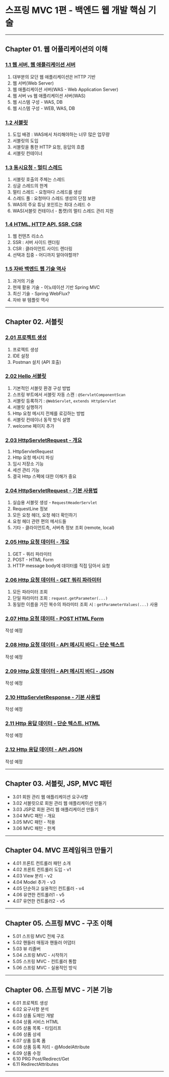
# 스프링 MVC 1편 - 백엔드 웹 개발 핵심 기술

---

## Chapter 01. 웹 어플리케이션의 이해
### <a href="Chapter 01. 웹 애플리케이션의 이해/1.1 웹 서버, 웹 애플리케이션 서버.md" target="_blank">1.1 웹 서버, 웹 애플리케이션 서버</a>
1) 대부분의 모던 웹 애플리케이션은 HTTP 기반
2) 웹 서버(Web Server)
3) 웹 애플리케이션 서버(WAS - Web Application Server)
4) 웹 서버 vs  웹 애플리케이션 서버(WAS)
5) 웹 시스템 구성 - WAS, DB
6) 웹 시스템 구성 - WEB, WAS, DB

### <a href="Chapter 01. 웹 애플리케이션의 이해/1.2 서블릿.md" target="_blank">1.2 서블릿</a>
1) 도입 배경 : WAS에서 처리해야하는 너무 많은 업무량
2) 서블릿의 도입
3) 서블릿을 통한 HTTP 요청, 응답의 흐름
4) 서블릿 컨테이너

### <a href="Chapter 01. 웹 애플리케이션의 이해/1.3 동시요청 - 멀티 스레드.md" target="_blank">1.3 동시요청 - 멀티 스레드</a>
1) 서블릿 호출의 주체는 스레드
2) 싱글 스레드의 한계 
3) 멀티 스레드 - 요청마다 스레드를 생성
4) 스레드 풀 : 요청마다 스레드 생성의 단점 보완
5) WAS의 주요 튜닝 포인트는 최대 스레드 수
6) WAS(서블릿 컨테이너 - 톰캣)의 멀티 스레드 관리 지원

### <a href="Chapter 01. 웹 애플리케이션의 이해/1.4 HTML, HTTP API, SSR, CSR.md" target="_blank">1.4 HTML, HTTP API, SSR, CSR</a>
1) 웹 컨텐츠 리소스
2) SSR : 서버 사이드 렌더링
3) CSR : 클라이언트 사이드 렌더링
4) 선택과 집중 - 어디까지 알아야할까?

### <a href="Chapter 01. 웹 애플리케이션의 이해/1.5 자바 백엔드 웹 기술 역사.md" target="_blank">1.5 자바 백엔드 웹 기술 역사</a>
1) 과거의 기술
2) 현재 활용 기술 - 어노테이션 기반 Spring MVC
3) 최신 기술 - Spring WebFlux?
4) 자바 뷰 템플릿 역사

---

## Chapter 02. 서블릿
### <a href="Chapter 02. 서블릿/2.01 프로젝트 생성.md" target="_blank">2.01 프로젝트 생성</a>
1) 프로젝트 생성
2) IDE 설정
3) Postman 설치 (API 호출)

### <a href="Chapter 02. 서블릿/2.02 Hello 서블릿.md" target="_blank">2.02 Hello 서블릿</a>
1) 기본적인 서블릿 환경 구성 방법
2) 스프링 부트에서 서블릿 자동 스캔 : `@ServletComponentScan`
3) 서블릿 등록하기 : `@WebServlet`, `extends HttpServlet`
4) 서블릿 실행하기
5) Http 요청 메시지 전체를 로깅하는 방법
6) 서블릿 컨테이너 동작 방식 설명
7) welcome 페이지 추가

### <a href="Chapter 02. 서블릿/2.03 HttpServletRequest - 개요.md" target="_blank">2.03 HttpServletRequest - 개요</a>
1) HttpServletRequest
2) Http 요청 메시지 파싱
3) 임시 저장소 기능
4) 세션 관리 기능
5) 결국 Http 스펙에 대한 이해가 중요

### <a href="Chapter 02. 서블릿/2.04 HttpServletRequest - 기본 사용법.md" target="_blank">2.04 HttpServletRequest - 기본 사용법</a>
1) 실습용 서블릿 생성 - `RequestHeaderServlet`
2) RequestLine 정보
3) 모든 요청 헤더, 요청 헤더 확인하기
4) 요청 헤더 관련 편의 메서드들
5) 기타 - 클라이언트측, 서버측 정보 조회 (remote, local)

### <a href="Chapter 02. 서블릿/2.05 Http 요청 데이터 - 개요.md" target="_blank">2.05 Http 요청 데이터 - 개요</a>
1) GET - 쿼리 파라미터
2) POST - HTML Form
3) HTTP message body에 데이터를 직접 담아서 요청

### <a href="Chapter 02. 서블릿/2.06 Http 요청 데이터 - GET 쿼리 파라미터.md" target="_blank">2.06 Http 요청 데이터 - GET 쿼리 파라미터</a>
1) 모든 파라미터 조회
2) 단일 파라미터 조회 : `request.getParameter(...)`
3) 동일한 이름을 가진 복수의 파라미터 조회 시 : `getParameterValues(...)` 사용

### <a href="Chapter 02. 서블릿/2.07 Http 요청 데이터 - POST HTML Form.md" target="_blank">2.07 Http 요청 데이터 - POST HTML Form</a>
작성 예정

### <a href="Chapter 02. 서블릿/2.08 Http 요청 데이터 - API 메시지 바디 - 단순 텍스트.md" target="_blank">2.08 Http 요청 데이터 - API 메시지 바디 - 단순 텍스트</a>
작성 예정

### <a href="Chapter 02. 서블릿/2.09 Http 요청 데이터 - API 메시지 바디 - JSON.md" target="_blank">2.09 Http 요청 데이터 - API 메시지 바디 - JSON</a>
작성 예정

### <a href="Chapter 02. 서블릿/2.10 HttpServletResponse - 기본 사용법.md" target="_blank">2.10 HttpServletResponse - 기본 사용법</a>
작성 예정

### <a href="Chapter 02. 서블릿/2.11 Http 응답 데이터 - 단순 텍스트, HTML.md" target="_blank">2.11 Http 응답 데이터 - 단순 텍스트, HTML</a>
작성 예정

### <a href="Chapter 02. 서블릿/2.12 Http 응답 데이터 - API JSON.md" target="_blank">2.12 Http 응답 데이터 - API JSON</a>
작성 예정

---

## Chapter 03. 서블릿, JSP, MVC 패턴
- 3.01 회원 관리 웹 애플리케이션 요구사항
- 3.02 서블릿으로 회원 관리 웹 애플리케이션 만들기
- 3.03 JSP로 회원 관리 웹 애플리케이션 만들기
- 3.04 MVC 패턴 - 개요
- 3.05 MVC 패턴 - 적용
- 3.06 MVC 패턴 - 한계

---

## Chapter 04. MVC 프레임워크 만들기
- 4.01 프론트 컨트롤러 패턴 소개
- 4.02 프론트 컨트롤러 도입 - v1
- 4.03 View 분리 - v2
- 4.04 Model 추가 - v3
- 4.05 단순하고 실용적인 컨트롤러 - v4
- 4.06 유연한 컨트롤러1 - v5
- 4.07 유연한 컨트롤러2 - v5

---

## Chapter 05. 스프링 MVC - 구조 이해
- 5.01 스프링 MVC 전체 구조
- 5.02 핸들러 매핑과 핸들러 어댑터
- 5.03 뷰 리졸버
- 5.04 스프링 MVC - 시작하기
- 5.05 스프링 MVC - 컨트롤러 통합
- 5.06 스프링 MVC - 실용적인 방식

---

## Chapter 06. 스프링 MVC - 기본 기능
- 6.01 프로젝트 생성
- 6.02 요구사항 분석
- 6.03 상품 도메인 개발
- 6.04 상품 서비스 HTML
- 6.05 상품 목록 - 타임리프
- 6.06 상품 상세
- 6.07 상품 등록 폼
- 6.08 상품 등록 처리 - @ModelAttribute
- 6.09 상품 수정
- 6.10 PRG Post/Redirect/Get
- 6.11 RedirectAttributes

---
